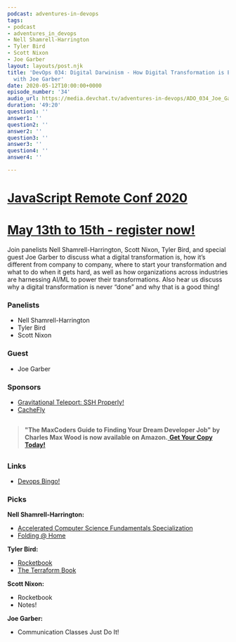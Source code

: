 ```yaml
---
podcast: adventures-in-devops
tags:
- podcast
- adventures_in_devops
- Nell Shamrell-Harrington
- Tyler Bird
- Scott Nixon
- Joe Garber
layout: layouts/post.njk
title: 'DevOps 034: Digital Darwinism - How Digital Transformation is Evolving Business
  with Joe Garber'
date: 2020-05-12T10:00:00+0000
episode_number: '34'
audio_url: https://media.devchat.tv/adventures-in-devops/ADO_034_Joe_Garber.mp3
duration: '49:20'
question1: ''
answer1: ''
question2: ''
answer2: ''
question3: ''
answer3: ''
question4: ''
answer4: ''

---
```

# [JavaScript Remote Conf 2020](https://devchat.tv/conferences/javascript-remote-2020/ "JavaScript Remote Conf 2020")

# [May 13th to 15th - register now!](https://devchat.tv/conferences/javascript-remote-2020/ "JavaScript Remote Conf 2020")

Join panelists Nell Shamrell-Harrington, Scott Nixon, Tyler Bird, and special guest Joe Garber to discuss what a digital transformation is, how it’s different from company to company, where to start your transformation and what to do when it gets hard, as well as how organizations across industries are harnessing AI/ML to power their transformations. Also hear us discuss why a digital transformation is never “done” and why that is a good thing!

### **Panelists**

* Nell Shamrell-Harrington
* Tyler Bird
* Scott Nixon

### **Guest**

* Joe Garber

### **Sponsors**

* [Gravitational Teleport: SSH Properly!](https://gravitational.com/teleport)
* [CacheFly](https://www.cachefly.com/)

## 

> **"The MaxCoders Guide to Finding Your Dream Developer Job" by Charles Max Wood is now available on Amazon.**[ **Get Your Copy Today!**](https://www.amazon.com/gp/product/B081MBL5C9/ref=as_li_ss_tl?ie=UTF8&linkCode=sl1&tag=devchattv-20&linkId=9d61363241636e2546ef46abba198746&language=en_US)

## 

### **Links**

* [Devops Bingo!](https://buzzwordbingogame.com/cards/devops/)

### **Picks**

**Nell Shamrell-Harrington:**

* [Accelerated Computer Science Fundamentals Specialization](https://www.coursera.org/specializations/cs-fundamentals?)
* [Folding @ Home](https://foldingathome.org/)

**Tyler Bird:**

* [Rocketbook](https://getrocketbook.com/)
* [The Terraform Book](https://terraformbook.com/)

**Scott Nixon:**

* Rocketbook
* Notes!

**Joe Garber:**

* Communication Classes Just Do It!
